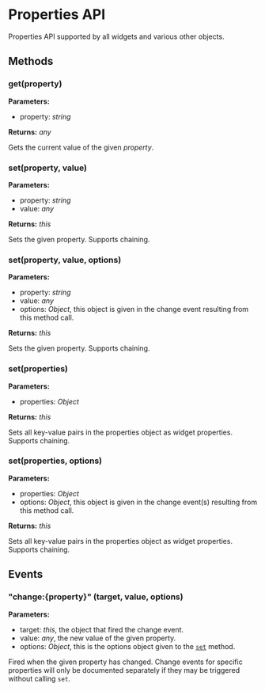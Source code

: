 ---
---
# Properties API
Properties API supported by all widgets and various other objects.

## Methods
### get(property)


**Parameters:** 

- property: *string*

**Returns:** *any*

Gets the current value of the given *property*.

### set(property, value)


**Parameters:** 

- property: *string*
- value: *any*

**Returns:** *this*

Sets the given property. Supports chaining.

### set(property, value, options)


**Parameters:** 

- property: *string*
- value: *any*
- options: *Object*, this object is given in the change event resulting from this method call.

**Returns:** *this*

Sets the given property. Supports chaining.

### set(properties)


**Parameters:** 

- properties: *Object*

**Returns:** *this*

Sets all key-value pairs in the properties object as widget properties. Supports chaining.

### set(properties, options)


**Parameters:** 

- properties: *Object*
- options: *Object*, this object is given in the change event(s) resulting from this method call.

**Returns:** *this*

Sets all key-value pairs in the properties object as widget properties. Supports chaining.


## Events
### "change:{property}" (target, value, options)

**Parameters:** 

- target: *this*, the object that fired the change event.
- value: *any*, the new value of the given property.
- options: *Object*, this is the options object given to the [`set`](#set) method.

Fired when the given property has changed. Change events for specific properties will only be documented separately if they may be triggered without calling `set`. 

